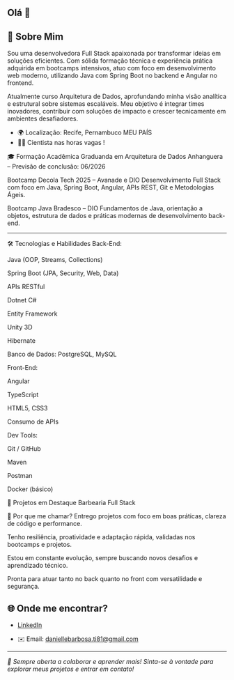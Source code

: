 ## Olá 👋


## 🚀 Sobre Mim
Sou uma desenvolvedora Full Stack apaixonada por transformar ideias em soluções eficientes. Com sólida formação técnica e experiência prática adquirida em bootcamps intensivos, atuo com foco em desenvolvimento web moderno, utilizando Java com Spring Boot no backend e Angular no frontend.

Atualmente curso Arquitetura de Dados, aprofundando minha visão analítica e estrutural sobre sistemas escaláveis. Meu objetivo é integrar times inovadores, contribuir com soluções de impacto e crescer tecnicamente em ambientes desafiadores.

- 🌍 Localização: Recife, Pernambuco MEU PAÍS 
- 🚀😊 Cientista nas horas vagas ! 


🎓 Formação Acadêmica
Graduanda em Arquitetura de Dados
Anhanguera – Previsão de conclusão: 06/2026

Bootcamp Decola Tech 2025 – Avanade e DIO
Desenvolvimento Full Stack com foco em Java, Spring Boot, Angular, APIs REST, Git e Metodologias Ágeis.

Bootcamp Java Bradesco – DIO
Fundamentos de Java, orientação a objetos, estrutura de dados e práticas modernas de desenvolvimento back-end.

---

🛠️ Tecnologias e Habilidades
Back-End:

Java (OOP, Streams, Collections)

Spring Boot (JPA, Security, Web, Data)

APIs RESTful

Dotnet C#

Entity Framework

Unity 3D

Hibernate

Banco de Dados: PostgreSQL, MySQL

Front-End:

Angular

TypeScript

HTML5, CSS3

Consumo de APIs

Dev Tools:

Git / GitHub

Maven

Postman

Docker (básico)

 


🧠 Projetos em Destaque
Barbearia Full Stack

💼 Por que me chamar?
Entrego projetos com foco em boas práticas, clareza de código e performance.

Tenho resiliência, proatividade e adaptação rápida, validadas nos bootcamps e projetos.

Estou em constante evolução, sempre buscando novos desafios e aprendizado técnico.

Pronta para atuar tanto no back quanto no front com versatilidade e segurança.


## 🌐 Onde me encontrar?

- [LinkedIn](https://www.linkedin.com/in/danielle-barbosa-dev-java)  

- ✉️ Email: daniellebarbosa.ti81@gmail.com

---

*🚀 Sempre aberta a colaborar e aprender mais! Sinta-se à vontade para explorar meus projetos e entrar em contato!*




